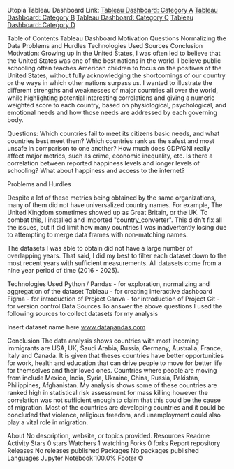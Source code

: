 Utopia
Tableau Dashboard
Link: 
[Tableau Dashboard: Category A](https://public.tableau.com/views/UtopiaCategoryA/CategoryA?:language=en-US&:sid=&:redirect=auth&:display_count=n&:origin=viz_share_link)
[Tableau Dashboard: Category B](https://public.tableau.com/views/UtopiaCategoryB/CategoryB?:language=en-US&:sid=&:redirect=auth&:display_count=n&:origin=viz_share_link)
[Tableau Dashboard: Category C](https://public.tableau.com/views/UtopiaCategoryC/CategoryC?:language=en-US&:sid=&:redirect=auth&:display_count=n&:origin=viz_share_link)
 [Tableau Dashboard: Category D](https://public.tableau.com/views/UtopiaCategoryD/CategoryD?:language=en-US&publish=yes&:sid=&:redirect=auth&:display_count=n&:origin=viz_share_link)

Table of Contents
Tableau Dashboard
Motivation
Questions
Normalizing the Data
Problems and Hurdles
Technologies Used
Sources
Conclusion
Motivation:
Growing up in the United States, I was often led to believe that the United States was one of the best nations in the world.  I believe public schooling often teaches American children to focus on the positives of the United States, without fully acknowledging the shortcomings of our country or the ways in which other nations surpass us.  I wanted to illustrate the different strengths and weaknesses of major countries all over the world, while highlighting potential interesting correlations and giving a numeric weighted score to each country, based on physiological, psychological, and emotional needs and how those needs are addressed by each governing body.


Questions:
Which countries fail to meet its citizens basic needs, and what countries best meet them?
Which countries rank as the safest and most unsafe in comparison to one another?
How much does GDP/GNI really affect major metrics, such as crime, economic inequality, etc.
Is there a correlation between reported happiness levels and longer levels of schooling? What about happiness and access to the internet?


Problems and Hurdles

Despite a lot of these metrics being obtained by the same organizations, many of them did not have universalized country names. For example, The United Kingdom sometimes showed up as Great Britain, or the UK.  To combat this, I installed and imported "country_converter". This didn't fix all the issues, but it did limit how many countries I was inadvertently losing due to attempting to merge data frames with non-matching names.

The datasets I was able to obtain did not have a large number of overlapping years. That said, I did my best to filter each dataset down to the most recent years with sufficient measurements. All datasets come from a nine year period of time (2016 - 2025).


Technologies Used
Python / Pandas - for exploration, normalizing and aggregation of the dataset
Tableau - for creating interactive dashboard
Figma - for introduction of Project
Canva - for introduction of Project
Git - for version control
Data Sources
To answer the above questions I used the following sources to collect datasets for my analysis

Insert dataset name here www.datapandas.com


Conclusion
The data analysis shows countries with most incoming immigrants are USA, UK, Saudi Arabia, Russia, Germany, Australia, France, Italy and Canada. It is given that theses countries have better opportunities for work, health and education that can drive people to move for better life for themselves and their loved ones. Countries where people are moving from include Mexico, India, Syria, Ukraine, China, Russia, Pakistan, Philippines, Afghanistan. My analysis shows some of these countries are ranked high in statistical risk assessment for mass killing however the correlation was not sufficient enough to claim that this could be the cause of migration. Most of the countries are developing countries and it could be concluded that violence, religious freedom, and unemployment could also play a vital role in migration.

About
No description, website, or topics provided.
Resources
 Readme
 Activity
Stars
 0 stars
Watchers
 1 watching
Forks
 0 forks
Report repository
Releases
No releases published
Packages
No packages published
Languages
Jupyter Notebook
100.0%
Footer
©